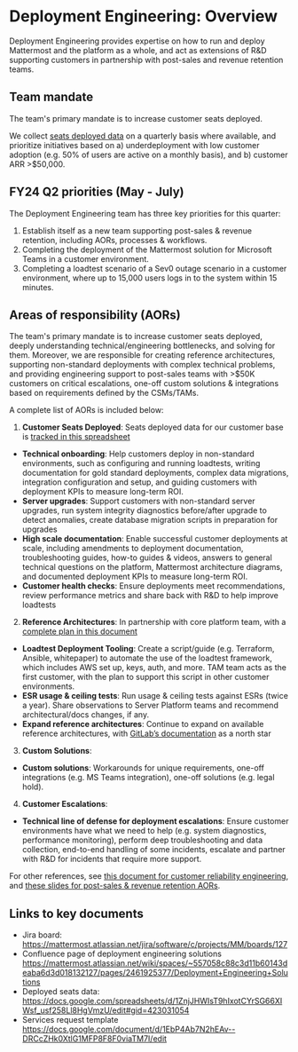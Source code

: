 # Deployment Engineering: Overview

Deployment Engineering provides expertise on how to run and deploy Mattermost and the platform as a whole, and act as extensions of R&D supporting customers in partnership with post-sales and revenue retention teams.

## Team mandate

The team's primary mandate is to increase customer seats deployed.

We collect [seats deployed data](https://docs.google.com/spreadsheets/d/1ZnjJHWIsT9hIxotCYrSG66XIWsf_usf258Ll8HgVmzU/edit#gid=423031054) on a quarterly basis where available, and prioritize initiatives based on a) underdeployment with low customer adoption (e.g. 50% of users are active on a monthly basis), and b) customer ARR >$50,000.

## FY24 Q2 priorities (May - July)

The Deployment Engineering team has three key priorities for this quarter:

1. Establish itself as a new team supporting post-sales & revenue retention, including AORs, processes & workflows.
2. Completing the deployment of the Mattermost solution for Microsoft Teams in a customer environment.
3. Completing a loadtest scenario of a Sev0 outage scenario in a customer environment, where up to 15,000 users logs in to the system within 15 minutes.

## Areas of responsibility (AORs)

The team's primary mandate is to increase customer seats deployed, deeply understanding technical/engineering bottlenecks, and solving for them. Moreover, we are responsible for creating reference architectures, supporting non-standard deployments with complex technical problems, and providing engineering support to post-sales teams with >$50K customers on critical escalations, one-off custom solutions & integrations based on requirements defined by the CSMs/TAMs.

A complete list of AORs is included below:

1. **Customer Seats Deployed**: Seats deployed data for our customer base is [tracked in this spreadsheet](https://docs.google.com/spreadsheets/d/1ZnjJHWIsT9hIxotCYrSG66XIWsf_usf258Ll8HgVmzU/edit#gid=423031054)

  - **Technical onboarding**: Help customers deploy in non-standard environments, such as configuring and running loadtests, writing documentation for gold standard deployments, complex data migrations, integration configuration and setup, and guiding customers with deployment KPIs to measure long-term ROI.
  - **Server upgrades**: Support customers with non-standard server upgrades, run system integrity diagnostics before/after upgrade to detect anomalies, create database migration scripts in preparation for upgrades
  - **High scale documentation**: Enable successful customer deployments at scale, including amendments to deployment documentation, troubleshooting guides, how-to guides & videos, answers to general technical questions on the platform, Mattermost architecture diagrams, and documented deployment KPIs to measure long-term ROI.
  - **Customer health checks**: Ensure deployments meet recommendations, review performance metrics and share back with R&D to help improve loadtests

2. **Reference Architectures**: In partnership with core platform team, with a [complete plan in this document](https://docs.google.com/document/d/1kAxel327wsJwg35Y7EYNzHlbEnRN2Brn3Im9M4Rf82Q/edit#)

  - **Loadtest Deployment Tooling**: Create a script/guide (e.g. Terraform, Ansible, whitepaper) to automate the use of the loadtest framework, which includes AWS set up, keys, auth, and more. TAM team acts as the first customer, with the plan to support this script in other customer environments.
  - **ESR usage & ceiling tests**: Run usage & ceiling tests against ESRs (twice a year). Share observations to Server Platform teams and recommend architectural/docs changes, if any.
  - **Expand reference architectures**: Continue to expand on available reference architectures, with [GitLab’s documentation](https://docs.gitlab.com/ee/administration/reference_architectures/) as a north star

3. **Custom Solutions**: _<Repository or page of custom solutions built for customers to be added>_

  - **Custom solutions**: Workarounds for unique requirements, one-off integrations (e.g. MS Teams integration), one-off solutions (e.g. legal hold). 

4. **Customer Escalations**:

  - **Technical line of defense for deployment escalations**: Ensure customer environments have what we need to help (e.g. system diagnostics, performance monitoring), perform deep troubleshooting and data collection, end-to-end handling of some incidents, escalate and partner with R&D for incidents that require more support.

For other references, see [this document for customer reliability engineering](https://docs.google.com/document/d/1KS2Kt_gujCynK-Rl9vHN7zb6UfPe5kNeaUOYpQHMOcs/edit#), and [these slides for post-sales & revenue retention AORs](https://docs.google.com/presentation/d/1d00K-er3B15UFW9OkZrC0Y03htolYn6K874ZBucCAJo).

## Links to key documents

- Jira board: https://mattermost.atlassian.net/jira/software/c/projects/MM/boards/127
- Confluence page of deployment engineering solutions https://mattermost.atlassian.net/wiki/spaces/~557058c88c3d11b60143deaba6d3d018132127/pages/2461925377/Deployment+Engineering+Solutions
- Deployed seats data: https://docs.google.com/spreadsheets/d/1ZnjJHWIsT9hIxotCYrSG66XIWsf_usf258Ll8HgVmzU/edit#gid=423031054
- Services request template https://docs.google.com/document/d/1EbP4Ab7N2hEAv--DRCcZHk0XtlG1MFP8F8F0viaTM7I/edit
